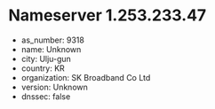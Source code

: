 # Nameserver 1.253.233.47

* as_number: 9318
* name: Unknown
* city: Ulju-gun
* country: KR
* organization: SK Broadband Co Ltd
* version: Unknown
* dnssec: false
